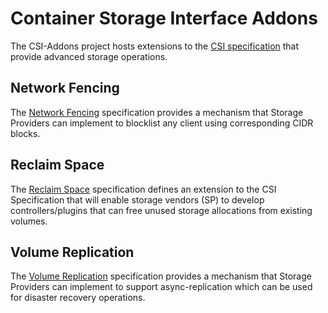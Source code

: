 # Container Storage Interface Addons

The CSI-Addons project hosts extensions to the [CSI specification][csi_spec]
that provide advanced storage operations.

## Network Fencing

The [Network Fencing](fencing/README.md) specification provides a
mechanism that Storage Providers can implement to blocklist any
client using corresponding CIDR blocks.

## Reclaim Space

The [Reclaim Space](reclaimspace/README.md) specification defines an extension
to the CSI Specification that will enable storage vendors (SP) to develop
controllers/plugins that can free unused storage allocations from existing
volumes.

## Volume Replication

The [Volume Replication](replication/README.md) specification provides a
mechanism that Storage Providers can implement to support async-replication
which can be used for disaster recovery operations.

[csi_spec]: https://github.com/container-storage-interface/spec
